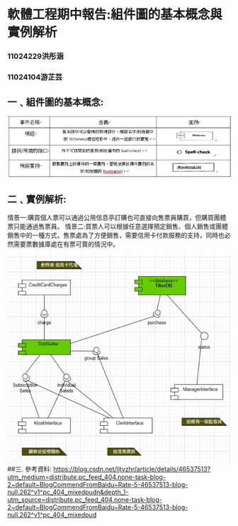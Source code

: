 #             軟體工程期中報告:組件圖的基本概念與實例解析
###                         11024229洪彤涵
###                         11024104游芷芸
## 一﹑組件圖的基本概念:

![Image](https://github.com/hongm3697/NHUreport/blob/main/1.png)



## 二﹑實例解析:
  情景一:購買個人票可以通過公用信息亭訂購也可直接向售票員購買，但購買團體票只能通過售票員。
  情景二:買票人可以根據任意選擇預定銷售、個人銷售或團體銷售中的一種方式，售票處為了方便銷售，需要信用卡付款服務的支持，同時也必然需要票數據庫處在有票可賣的情況中。

![Image](https://github.com/hongm3697/NHUreport/blob/main/479505604349001923.jpg)
##三. 參考資料:
https://blog.csdn.net/ljtyzhr/article/details/46537513?utm_medium=distribute.pc_feed_404.none-task-blog-2~default~BlogCommendFromBaidu~Rate-5-46537513-blog-null.262^v1^pc_404_mixedpudn&depth_1-utm_source=distribute.pc_feed_404.none-task-blog-2~default~BlogCommendFromBaidu~Rate-5-46537513-blog-null.262^v1^pc_404_mixedpud
